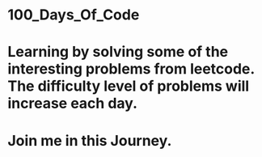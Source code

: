 # 100_Days_Of_Code

# Learning by solving some of the interesting problems from leetcode. The difficulty level of problems will increase each day.

# Join me in this Journey.


